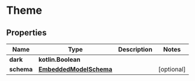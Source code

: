 
# Theme

## Properties
Name | Type | Description | Notes
------------ | ------------- | ------------- | -------------
**dark** | **kotlin.Boolean** |  | 
**schema** | [**EmbeddedModelSchema**](EmbeddedModelSchema.md) |  |  [optional]



